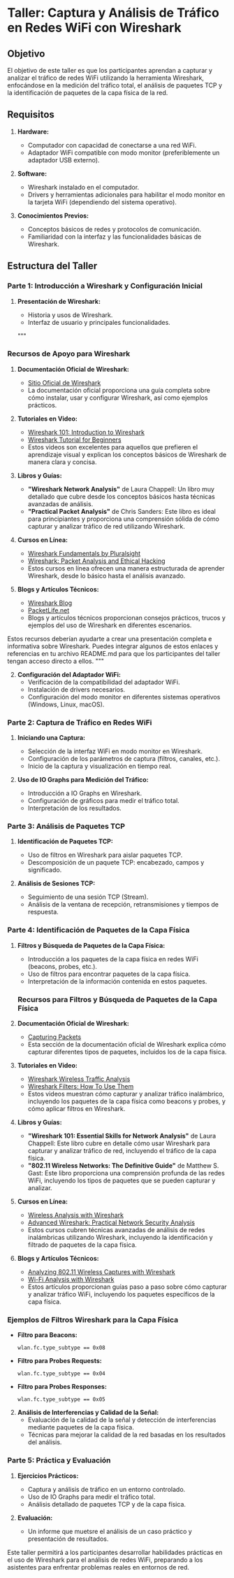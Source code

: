 
# Taller: Captura y Análisis de Tráfico en Redes WiFi con Wireshark

## Objetivo
El objetivo de este taller es que los participantes aprendan a capturar y analizar el tráfico de redes WiFi utilizando la herramienta Wireshark, enfocándose en la medición del tráfico total, el análisis de paquetes TCP y la identificación de paquetes de la capa física de la red.

## Requisitos
1. **Hardware:**
   - Computador con capacidad de conectarse a una red WiFi.
   - Adaptador WiFi compatible con modo monitor (preferiblemente un adaptador USB externo).

2. **Software:**
   - Wireshark instalado en el computador.
   - Drivers y herramientas adicionales para habilitar el modo monitor en la tarjeta WiFi (dependiendo del sistema operativo).

3. **Conocimientos Previos:**
   - Conceptos básicos de redes y protocolos de comunicación.
   - Familiaridad con la interfaz y las funcionalidades básicas de Wireshark.

## Estructura del Taller

### Parte 1: Introducción a Wireshark y Configuración Inicial
1. **Presentación de Wireshark:**
   - Historia y usos de Wireshark.
   - Interfaz de usuario y principales funcionalidades.

   """
### Recursos de Apoyo para Wireshark

1. **Documentación Oficial de Wireshark:**
   - [Sitio Oficial de Wireshark](https://www.wireshark.org/docs/)
   - La documentación oficial proporciona una guía completa sobre cómo instalar, usar y configurar Wireshark, así como ejemplos prácticos.

2. **Tutoriales en Video:**
   - [Wireshark 101: Introduction to Wireshark](https://www.youtube.com/watch?v=TkCSr30UojM)
   - [Wireshark Tutorial for Beginners](https://www.youtube.com/watch?v=TLTdOQwjkO4)
   - Estos videos son excelentes para aquellos que prefieren el aprendizaje visual y explican los conceptos básicos de Wireshark de manera clara y concisa.

3. **Libros y Guías:**
   - **"Wireshark Network Analysis"** de Laura Chappell: Un libro muy detallado que cubre desde los conceptos básicos hasta técnicas avanzadas de análisis.
   - **"Practical Packet Analysis"** de Chris Sanders: Este libro es ideal para principiantes y proporciona una comprensión sólida de cómo capturar y analizar tráfico de red utilizando Wireshark.

4. **Cursos en Línea:**
   - [Wireshark Fundamentals by Pluralsight](https://www.pluralsight.com/courses/wireshark-fundamentals)
   - [Wireshark: Packet Analysis and Ethical Hacking](https://www.udemy.com/course/wireshark/)
   - Estos cursos en línea ofrecen una manera estructurada de aprender Wireshark, desde lo básico hasta el análisis avanzado.

5. **Blogs y Artículos Técnicos:**
   - [Wireshark Blog](https://blog.wireshark.org/)
   - [PacketLife.net](http://packetlife.net/library/protocols/wireshark/)
   - Blogs y artículos técnicos proporcionan consejos prácticos, trucos y ejemplos del uso de Wireshark en diferentes escenarios.

Estos recursos deberían ayudarte a crear una presentación completa e informativa sobre Wireshark. Puedes integrar algunos de estos enlaces y referencias en tu archivo README.md para que los participantes del taller tengan acceso directo a ellos.
"""
   
2. **Configuración del Adaptador WiFi:**
   - Verificación de la compatibilidad del adaptador WiFi.
   - Instalación de drivers necesarios.
   - Configuración del modo monitor en diferentes sistemas operativos (Windows, Linux, macOS).

### Parte 2: Captura de Tráfico en Redes WiFi
1. **Iniciando una Captura:**
   - Selección de la interfaz WiFi en modo monitor en Wireshark.
   - Configuración de los parámetros de captura (filtros, canales, etc.).
   - Inicio de la captura y visualización en tiempo real.

2. **Uso de IO Graphs para Medición del Tráfico:**
   - Introducción a IO Graphs en Wireshark.
   - Configuración de gráficos para medir el tráfico total.
   - Interpretación de los resultados.

### Parte 3: Análisis de Paquetes TCP
1. **Identificación de Paquetes TCP:**
   - Uso de filtros en Wireshark para aislar paquetes TCP.
   - Descomposición de un paquete TCP: encabezado, campos y significado.

2. **Análisis de Sesiones TCP:**
   - Seguimiento de una sesión TCP (Stream).
   - Análisis de la ventana de recepción, retransmisiones y tiempos de respuesta.

### Parte 4: Identificación de Paquetes de la Capa Física
1. **Filtros y Búsqueda de Paquetes de la Capa Física:**
   - Introducción a los paquetes de la capa física en redes WiFi (beacons, probes, etc.).
   - Uso de filtros para encontrar paquetes de la capa física.
   - Interpretación de la información contenida en estos paquetes.

   ### Recursos para Filtros y Búsqueda de Paquetes de la Capa Física

1. **Documentación Oficial de Wireshark:**
   - [Capturing Packets](https://www.wireshark.org/docs/wsug_html_chunked/ChCapCapture.html)
   - Esta sección de la documentación oficial de Wireshark explica cómo capturar diferentes tipos de paquetes, incluidos los de la capa física.

2. **Tutoriales en Video:**
   - [Wireshark Wireless Traffic Analysis](https://www.youtube.com/watch?v=Njg9gErmewA)
   - [Wireshark Filters: How To Use Them](https://www.youtube.com/watch?v=2lzoxrZdEsg)
   - Estos videos muestran cómo capturar y analizar tráfico inalámbrico, incluyendo los paquetes de la capa física como beacons y probes, y cómo aplicar filtros en Wireshark.

3. **Libros y Guías:**
   - **"Wireshark 101: Essential Skills for Network Analysis"** de Laura Chappell: Este libro cubre en detalle cómo usar Wireshark para capturar y analizar tráfico de red, incluyendo el tráfico de la capa física.
   - **"802.11 Wireless Networks: The Definitive Guide"** de Matthew S. Gast: Este libro proporciona una comprensión profunda de las redes WiFi, incluyendo los tipos de paquetes que se pueden capturar y analizar.

4. **Cursos en Línea:**
   - [Wireless Analysis with Wireshark](https://www.udemy.com/course/wireless-analysis-with-wireshark/)
   - [Advanced Wireshark: Practical Network Security Analysis](https://www.pluralsight.com/courses/advanced-wireshark)
   - Estos cursos cubren técnicas avanzadas de análisis de redes inalámbricas utilizando Wireshark, incluyendo la identificación y filtrado de paquetes de la capa física.

5. **Blogs y Artículos Técnicos:**
   - [Analyzing 802.11 Wireless Captures with Wireshark](https://www.wireshark.org/docs/wsug_html_chunked/ChAdvWirelessAnalysis.html)
   - [Wi-Fi Analysis with Wireshark](https://www.networkcomputing.com/wireless-infrastructure/wi-fi-analysis-wireshark)
   - Estos artículos proporcionan guías paso a paso sobre cómo capturar y analizar tráfico WiFi, incluyendo los paquetes específicos de la capa física.

### Ejemplos de Filtros Wireshark para la Capa Física
- **Filtro para Beacons:**
  ```plaintext
  wlan.fc.type_subtype == 0x08
  ```
- **Filtro para Probes Requests:**
  ```plaintext
  wlan.fc.type_subtype == 0x04
  ```
- **Filtro para Probes Responses:**
  ```plaintext
  wlan.fc.type_subtype == 0x05
  ```

2. **Análisis de Interferencias y Calidad de la Señal:**
   - Evaluación de la calidad de la señal y detección de interferencias mediante paquetes de la capa física.
   - Técnicas para mejorar la calidad de la red basadas en los resultados del análisis.

### Parte 5: Práctica y Evaluación
1. **Ejercicios Prácticos:**
   - Captura y análisis de tráfico en un entorno controlado.
   - Uso de IO Graphs para medir el tráfico total.
   - Análisis detallado de paquetes TCP y de la capa física.

2. **Evaluación:**
   - Un informe que muetsre el análisis de un caso práctico y presentación de resultados.


Este taller permitirá a los participantes desarrollar habilidades prácticas en el uso de Wireshark para el análisis de redes WiFi, preparando a los asistentes para enfrentar problemas reales en entornos de red.
